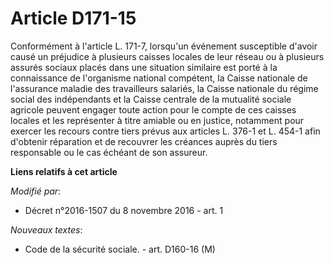 # Article D171-15

Conformément à l'article L. 171-7, lorsqu'un événement susceptible d'avoir causé un préjudice à plusieurs caisses locales de
leur réseau ou à plusieurs assurés sociaux placés dans une situation similaire est porté à la connaissance de l'organisme
national compétent, la Caisse nationale de l'assurance maladie des travailleurs salariés, la Caisse nationale du régime
social des indépendants et la Caisse centrale de la mutualité sociale agricole peuvent engager toute action pour le compte de
ces caisses locales et les représenter à titre amiable ou en justice, notamment pour exercer les recours contre tiers prévus
aux articles L. 376-1 et L. 454-1 afin d'obtenir réparation et de recouvrer les créances auprès du tiers responsable ou le
cas échéant de son assureur.

**Liens relatifs à cet article**

_Modifié par_:

  - Décret n°2016-1507 du 8 novembre 2016 - art. 1

_Nouveaux textes_:

  - Code de la sécurité sociale. - art. D160-16 (M)
